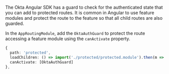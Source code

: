 The Okta Angular SDK has a guard to check for the authenticated state that you can add to protected routes. It is common in Angular to use feature modules and protect the route to the feature so that all child routes are also guarded.

In the `AppRoutingModule`, add the `OktaAuthGuard` to protect the route accessing a feature module using the `canActivate` property.

```ts
{
  path: 'protected',
  loadChildren: () => import('./protected/protected.module').then(m => m.ProtectedModule),
  canActivate: [OktaAuthGuard] 
},
```